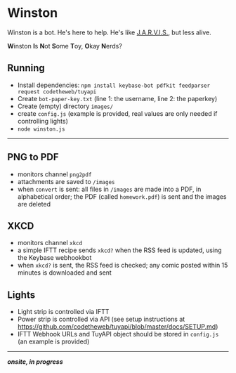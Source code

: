 # Winston
Winston is a bot. He's here to help. He's like [J.A.R.V.I.S.](https://en.wikipedia.org/wiki/J.A.R.V.I.S.), but less alive.

**W**inston **I**s **N**ot **S**ome **T**oy, **O**kay **N**erds?

## Running
* Install dependencies: `npm install keybase-bot pdfkit feedparser request codetheweb/tuyapi`
* Create `bot-paper-key.txt` (line 1: the username, line 2: the paperkey)
* Create (empty) directory `images/`
* create `config.js` (example is provided, real values are only needed if controlling lights)
* `node winston.js`

---

## PNG to PDF
* monitors channel `png2pdf`
* attachments are saved to `/images`
* when `convert` is sent: all files in `/images` are made into a PDF, in alphabetical order; the PDF (called `homework.pdf`) is sent and the images are deleted


## XKCD
* monitors channel `xkcd`
* a simple IFTT recipe sends `xkcd?` when the RSS feed is updated, using the Keybase webhookbot
* when `xkcd?` is sent, the RSS feed is checked; any comic posted within 15 minutes is downloaded and sent


## Lights
* Light strip is controlled via IFTT
* Power strip is controlled via API (see setup instructions at https://github.com/codetheweb/tuyapi/blob/master/docs/SETUP.md)
* IFTT Webhook URLs and TuyAPI object should be stored in `config.js` (an example is provided)

---
_____onsite, in progress_____
